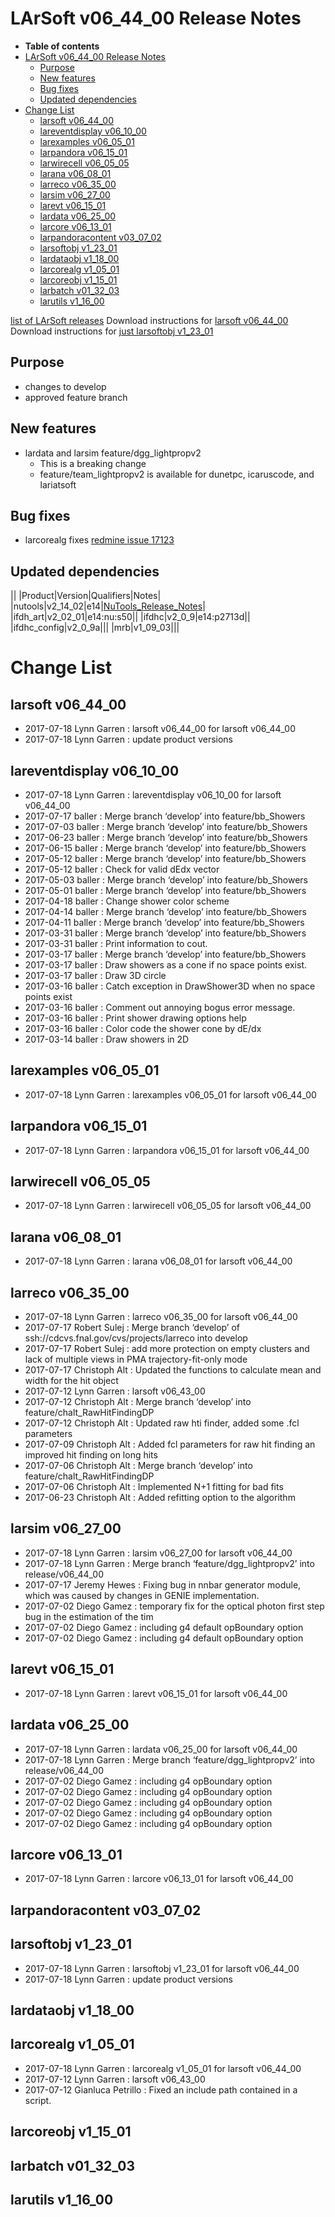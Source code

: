 LArSoft v06_44_00 Release Notes
======================================================================

-   **Table of contents**
-   [LArSoft v06_44_00 Release Notes](#LArSoft-v06_44_00-Release-Notes)
    -   [Purpose](#Purpose)
    -   [New features](#New-features)
    -   [Bug fixes](#Bug-fixes)
    -   [Updated dependencies](#Updated-dependencies)
-   [Change List](#Change-List)
    -   [larsoft v06_44_00](#larsoft-v06_44_00)
    -   [lareventdisplay v06_10_00](#lareventdisplay-v06_10_00)
    -   [larexamples v06_05_01](#larexamples-v06_05_01)
    -   [larpandora v06_15_01](#larpandora-v06_15_01)
    -   [larwirecell v06_05_05](#larwirecell-v06_05_05)
    -   [larana v06_08_01](#larana-v06_08_01)
    -   [larreco v06_35_00](#larreco-v06_35_00)
    -   [larsim v06_27_00](#larsim-v06_27_00)
    -   [larevt v06_15_01](#larevt-v06_15_01)
    -   [lardata v06_25_00](#lardata-v06_25_00)
    -   [larcore v06_13_01](#larcore-v06_13_01)
    -   [larpandoracontent v03_07_02](#larpandoracontent-v03_07_02)
    -   [larsoftobj v1_23_01](#larsoftobj-v1_23_01)
    -   [lardataobj v1_18_00](#lardataobj-v1_18_00)
    -   [larcorealg v1_05_01](#larcorealg-v1_05_01)
    -   [larcoreobj v1_15_01](#larcoreobj-v1_15_01)
    -   [larbatch v01_32_03](#larbatch-v01_32_03)
    -   [larutils v1_16_00](#larutils-v1_16_00)

[list of LArSoft releases](LArSoft_release_list)
Download instructions for [larsoft v06_44_00](http://scisoft.fnal.gov/scisoft/bundles/larsoft/v06_44_00/larsoft-v06_44_00.html)
Download instructions for [just larsoftobj v1_23_01](http://scisoft.fnal.gov/scisoft/bundles/larsoftobj/v1_23_01/larsoftobj-v1_23_01.html)

Purpose
--------------------

-   changes to develop
-   approved feature branch

New features
------------------------------

-   lardata and larsim feature/dgg_lightpropv2
    -   This is a breaking change
    -   feature/team_lightpropv2 is available for dunetpc, icaruscode, and lariatsoft

Bug fixes
------------------------

-   larcorealg fixes [redmine issue 17123](https://cdcvs.fnal.gov/redmine/issues/17123)

Updated dependencies
----------------------------------------------

||
|Product|Version|Qualifiers|Notes|
|nutools|v2_14_02|e14|[NuTools_Release_Notes](/redmine/projects/nutools/wiki/NuTools_Release_Notes#nutools-v2_14_02)|
|ifdh_art|v2_02_01|e14:nu:s50||
|ifdhc|v2_0_9|e14:p2713d||
|ifdhc_config|v2_0_9a|||
|mrb|v1_09_03|||

Change List
============================

larsoft v06_44_00
------------------------------------------

-   2017-07-18 Lynn Garren : larsoft v06_44_00 for larsoft v06_44_00
-   2017-07-18 Lynn Garren : update product versions

lareventdisplay v06_10_00
----------------------------------------------------------

-   2017-07-18 Lynn Garren : lareventdisplay v06_10_00 for larsoft v06_44_00
-   2017-07-17 baller : Merge branch ‘develop’ into feature/bb_Showers
-   2017-07-03 baller : Merge branch ‘develop’ into feature/bb_Showers
-   2017-06-23 baller : Merge branch ‘develop’ into feature/bb_Showers
-   2017-06-15 baller : Merge branch ‘develop’ into feature/bb_Showers
-   2017-05-12 baller : Merge branch ‘develop’ into feature/bb_Showers
-   2017-05-12 baller : Check for valid dEdx vector
-   2017-05-03 baller : Merge branch ‘develop’ into feature/bb_Showers
-   2017-05-01 baller : Merge branch ‘develop’ into feature/bb_Showers
-   2017-04-18 baller : Change shower color scheme
-   2017-04-14 baller : Merge branch ‘develop’ into feature/bb_Showers
-   2017-04-11 baller : Merge branch ‘develop’ into feature/bb_Showers
-   2017-03-31 baller : Merge branch ‘develop’ into feature/bb_Showers
-   2017-03-31 baller : Print information to cout.
-   2017-03-17 baller : Merge branch ‘develop’ into feature/bb_Showers
-   2017-03-17 baller : Draw showers as a cone if no space points exist.
-   2017-03-17 baller : Draw 3D circle
-   2017-03-16 baller : Catch exception in DrawShower3D when no space points exist
-   2017-03-16 baller : Comment out annoying bogus error message.
-   2017-03-16 baller : Print shower drawing options help
-   2017-03-16 baller : Color code the shower cone by dE/dx
-   2017-03-14 baller : Draw showers in 2D

larexamples v06_05_01
--------------------------------------------------

-   2017-07-18 Lynn Garren : larexamples v06_05_01 for larsoft v06_44_00

larpandora v06_15_01
------------------------------------------------

-   2017-07-18 Lynn Garren : larpandora v06_15_01 for larsoft v06_44_00

larwirecell v06_05_05
--------------------------------------------------

-   2017-07-18 Lynn Garren : larwirecell v06_05_05 for larsoft v06_44_00

larana v06_08_01
----------------------------------------

-   2017-07-18 Lynn Garren : larana v06_08_01 for larsoft v06_44_00

larreco v06_35_00
------------------------------------------

-   2017-07-18 Lynn Garren : larreco v06_35_00 for larsoft v06_44_00
-   2017-07-17 Robert Sulej : Merge branch ‘develop’ of ssh://cdcvs.fnal.gov/cvs/projects/larreco into develop
-   2017-07-17 Robert Sulej : add more protection on empty clusters and lack of multiple views in PMA trajectory-fit-only mode
-   2017-07-17 Christoph Alt : Updated the functions to calculate mean and width for the hit object
-   2017-07-12 Lynn Garren : larsoft v06_43_00
-   2017-07-12 Christoph Alt : Merge branch ‘develop’ into feature/chalt_RawHitFindingDP
-   2017-07-12 Christoph Alt : Updated raw hti finder, added some .fcl parameters
-   2017-07-09 Christoph Alt : Added fcl parameters for raw hit finding an improved hit finding on long hits
-   2017-07-06 Christoph Alt : Merge branch ‘develop’ into feature/chalt_RawHitFindingDP
-   2017-07-06 Christoph Alt : Implemented N+1 fitting for bad fits
-   2017-06-23 Christoph Alt : Added refitting option to the algorithm

larsim v06_27_00
----------------------------------------

-   2017-07-18 Lynn Garren : larsim v06_27_00 for larsoft v06_44_00
-   2017-07-18 Lynn Garren : Merge branch ‘feature/dgg_lightpropv2’ into release/v06_44_00
-   2017-07-17 Jeremy Hewes : Fixing bug in nnbar generator module, which was caused by changes in GENIE implementation.
-   2017-07-02 Diego Gamez : temporary fix for the optical photon first step bug in the estimation of the tim
-   2017-07-02 Diego Gamez : including g4 default opBoundary option
-   2017-07-02 Diego Gamez : including g4 default opBoundary option

larevt v06_15_01
----------------------------------------

-   2017-07-18 Lynn Garren : larevt v06_15_01 for larsoft v06_44_00

lardata v06_25_00
------------------------------------------

-   2017-07-18 Lynn Garren : lardata v06_25_00 for larsoft v06_44_00
-   2017-07-18 Lynn Garren : Merge branch ‘feature/dgg_lightpropv2’ into release/v06_44_00
-   2017-07-02 Diego Gamez : including g4 opBoundary option
-   2017-07-02 Diego Gamez : including g4 opBoundary option
-   2017-07-02 Diego Gamez : including g4 opBoundary option
-   2017-07-02 Diego Gamez : including g4 opBoundary option
-   2017-07-02 Diego Gamez : including g4 opBoundary option

larcore v06_13_01
------------------------------------------

-   2017-07-18 Lynn Garren : larcore v06_13_01 for larsoft v06_44_00

larpandoracontent v03_07_02
--------------------------------------------------------------

larsoftobj v1_23_01
----------------------------------------------

-   2017-07-18 Lynn Garren : larsoftobj v1_23_01 for larsoft v06_44_00
-   2017-07-18 Lynn Garren : update product versions

lardataobj v1_18_00
----------------------------------------------

larcorealg v1_05_01
----------------------------------------------

-   2017-07-18 Lynn Garren : larcorealg v1_05_01 for larsoft v06_44_00
-   2017-07-12 Lynn Garren : larsoft v06_43_00
-   2017-07-12 Gianluca Petrillo : Fixed an include path contained in a script.

larcoreobj v1_15_01
----------------------------------------------

larbatch v01_32_03
--------------------------------------------

larutils v1_16_00
------------------------------------------
